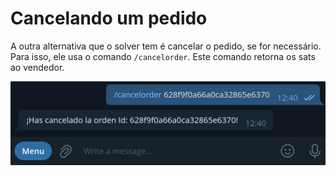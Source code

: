 # Cancelando um pedido

A outra alternativa que o solver tem é cancelar o pedido, se for necessário. Para isso, ele usa o comando `/cancelorder`. Este comando retorna os sats ao vendedor.

![Cancel order capture](./assets/images/cancelorder.png)
